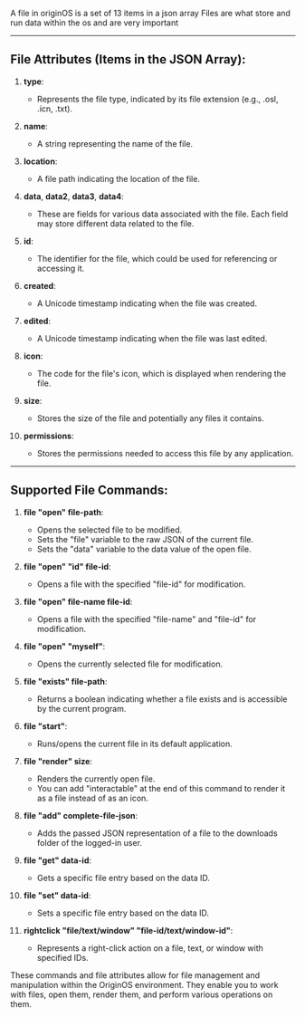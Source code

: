 A file in originOS is a set of 13 items in a json array
Files are what store and run data within the os and are very important

---

## File Attributes (Items in the JSON Array):

1. **type**:
   - Represents the file type, indicated by its file extension (e.g., .osl, .icn, .txt).

2. **name**:
   - A string representing the name of the file.

3. **location**:
   - A file path indicating the location of the file.

4. **data**, **data2**, **data3**, **data4**:
   - These are fields for various data associated with the file. Each field may store different data related to the file.

5. **id**:
   - The identifier for the file, which could be used for referencing or accessing it.

6. **created**:
   - A Unicode timestamp indicating when the file was created.

7. **edited**:
   - A Unicode timestamp indicating when the file was last edited.

8. **icon**:
   - The code for the file's icon, which is displayed when rendering the file.

9. **size**:
   - Stores the size of the file and potentially any files it contains.

10. **permissions**:
    - Stores the permissions needed to access this file by any application.

---

## Supported File Commands:

1. **file "open" file-path**:
   - Opens the selected file to be modified.
   - Sets the "file" variable to the raw JSON of the current file.
   - Sets the "data" variable to the data value of the open file.

2. **file "open" "id" file-id**:
   - Opens a file with the specified "file-id" for modification.
   
3. **file "open" file-name file-id**:
   - Opens a file with the specified "file-name" and "file-id" for modification.

4. **file "open" "myself"**:
   - Opens the currently selected file for modification.

5. **file "exists" file-path**:
   - Returns a boolean indicating whether a file exists and is accessible by the current program.

6. **file "start"**:
   - Runs/opens the current file in its default application.

7. **file "render" size**:
   - Renders the currently open file.
   - You can add "interactable" at the end of this command to render it as a file instead of as an icon.

8. **file "add" complete-file-json**:
   - Adds the passed JSON representation of a file to the downloads folder of the logged-in user.

9. **file "get" data-id**:
   - Gets a specific file entry based on the data ID.

10. **file "set" data-id**:
    - Sets a specific file entry based on the data ID.

11. **rightclick "file/text/window" "file-id/text/window-id"**:
    - Represents a right-click action on a file, text, or window with specified IDs.

These commands and file attributes allow for file management and manipulation within the OriginOS environment. They enable you to work with files, open them, render them, and perform various operations on them.
